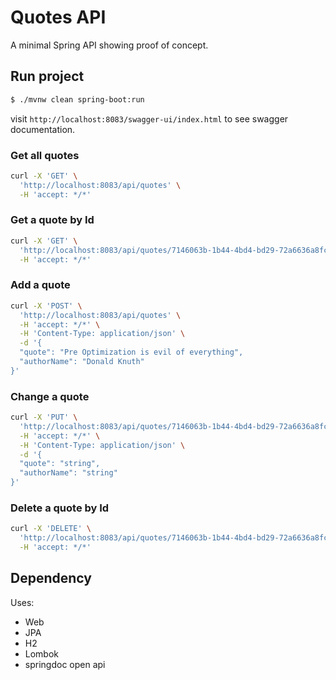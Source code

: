 # Quotes API
A minimal Spring API showing proof of concept. 

## Run project
```bash
$ ./mvnw clean spring-boot:run
```
visit `http://localhost:8083/swagger-ui/index.html` to see swagger documentation. 

### Get all quotes
```bash
curl -X 'GET' \
  'http://localhost:8083/api/quotes' \
  -H 'accept: */*'
```

### Get a quote by Id

```bash
curl -X 'GET' \
  'http://localhost:8083/api/quotes/7146063b-1b44-4bd4-bd29-72a6636a8fc0' \
  -H 'accept: */*'
```

### Add a quote
```bash
curl -X 'POST' \
  'http://localhost:8083/api/quotes' \
  -H 'accept: */*' \
  -H 'Content-Type: application/json' \
  -d '{
  "quote": "Pre Optimization is evil of everything",
  "authorName": "Donald Knuth"
}'
```

### Change a quote
```bash
curl -X 'PUT' \
  'http://localhost:8083/api/quotes/7146063b-1b44-4bd4-bd29-72a6636a8fc0' \
  -H 'accept: */*' \
  -H 'Content-Type: application/json' \
  -d '{
  "quote": "string",
  "authorName": "string"
}'
```

### Delete a quote by Id
```bash
curl -X 'DELETE' \
  'http://localhost:8083/api/quotes/7146063b-1b44-4bd4-bd29-72a6636a8fc0' \
  -H 'accept: */*'
```


## Dependency
Uses:
- Web
- JPA
- H2
- Lombok 
- springdoc open api
